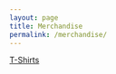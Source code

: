 ```yaml
---
layout: page
title: Merchandise
permalink: /merchandise/
---
```


<a href="https://amzn.to/3wHEPMu" onclick="fathom.trackEvent('Merchandise - Amazon - Kalman Filter Formula');">T-Shirts</a>
